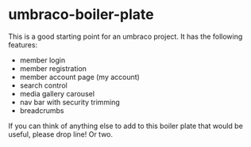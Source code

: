 umbraco-boiler-plate
====================

This is a good starting point for an umbraco project. It has the following features:
 - member login
 - member registration
 - member account page (my account)
 - search control
 - media gallery carousel
 - nav bar with security trimming
 - breadcrumbs
 
If you can think of anything else to add to this boiler plate that would be useful, please drop line! Or two.

